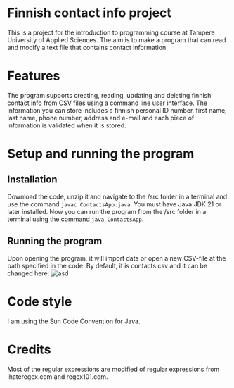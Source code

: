 # Finnish contact info project
This is a project for the introduction to programming course at Tampere University of Applied Sciences. The aim is to make a program that can read and modify a text file that contains contact information.
# Features
The program supports creating, reading, updating and deleting finnish contact info from CSV files using a command line user interface. The information you can store includes a finnish personal ID number, first name, last name, phone number, address and e-mail and each piece of information is validated when it is stored.
# Setup and running the program
## Installation
Download the code, unzip it and navigate to the /src folder in a terminal and use the command `javac ContactsApp.java`. You must have Java JDK 21 or later installed.
Now you can run the program from the /src folder in a terminal using the command `java ContactsApp`.
## Running the program
Upon opening the program, it will import data or open a new CSV-file at the path specified in the code. By default, it is contacts.csv and it can be changed here: ![asd](https://imgur.com/a/i26m226)
# Code style
I am using the Sun Code Convention for Java.
# Credits
Most of the regular expressions are modified of regular expressions from ihateregex.com and regex101.com.
